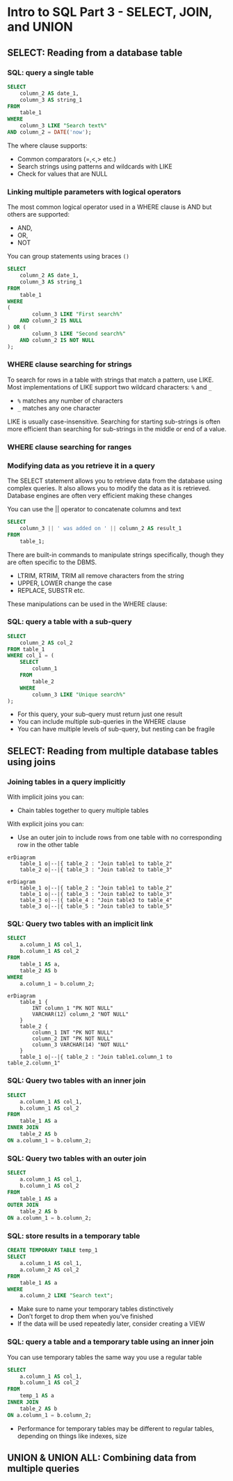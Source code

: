 # Intro to SQL Part 3 - SELECT, JOIN, and UNION

## SELECT: Reading from a database table

### SQL: query a single table

``` sql
SELECT
    column_2 AS date_1,
    column_3 AS string_1
FROM
    table_1
WHERE
    column_3 LIKE "Search text%"
AND column_2 = DATE('now');
```

The where clause supports:

* Common comparators (=,<,> etc.)
* Search strings using patterns and wildcards with LIKE
* Check for values that are NULL

### Linking multiple parameters with logical operators

The most common logical operator used in a WHERE clause is AND but others are supported:

* AND,
* OR,
* NOT

You can group statements using braces `()`

``` sql
SELECT
    column_2 AS date_1,
    column_3 AS string_1
FROM
    table_1
WHERE
(
        column_3 LIKE "First search%"
    AND column_2 IS NULL
) OR (
        column_3 LIKE "Second search%"
    AND column_2 IS NOT NULL
);
```

### WHERE clause searching for strings

To search for rows in a table with strings that match a pattern, use LIKE.
Most implementations of LIKE support two wildcard characters: `%` and `_`

* `%` matches any number of characters
* `_` matches any one character

LIKE is usually case-insensitive. Searching for starting sub-strings is often more efficient than
searching for sub-strings in the middle or end of a value.

### WHERE clause searching for ranges

### Modifying data as you retrieve it in a query

The SELECT statement allows you to retrieve data from the database using complex queries.
It also allows you to modify the data as it is retrieved.
Database engines are often very efficient making these changes

You can use the || operator to concatenate columns and text

```sql
SELECT
    column_3 || ' was added on ' || column_2 AS result_1
FROM
    table_1;
```

There are built-in commands to manipulate strings specifically, though they are often specific to
the DBMS.

* LTRIM, RTRIM, TRIM all remove characters from the string
* UPPER, LOWER change the case
* REPLACE, SUBSTR etc.

These manipulations can be used in the WHERE clause:



### SQL: query a table with a sub-query

```sql
SELECT
    column_2 AS col_2
FROM table_1
WHERE col_1 = (
    SELECT
        column_1
    FROM
        table_2
    WHERE
        column_3 LIKE "Unique search%"
);
```

* For this query, your sub-query must return just one result
* You can include multiple sub-queries in the WHERE clause
* You can have multiple levels of sub-query, but nesting can be fragile

## SELECT: Reading from multiple database tables using joins

### Joining tables in a query implicitly

With implicit joins you can:

* Chain tables together to query multiple tables

With explicit joins you can:

* Use an outer join to include rows from one table with no corresponding row in the other table

```mermaid
erDiagram
    table_1 o|--|{ table_2 : "Join table1 to table_2"
    table_2 o|--|{ table_3 : "Join table2 to table_3"
```

```mermaid
erDiagram
    table_1 o|--|{ table_2 : "Join table1 to table_2"
    table_1 o|--|{ table_3 : "Join table2 to table_3"
    table_3 o|--|{ table_4 : "Join table3 to table_4"
    table_3 o|--|{ table_5 : "Join table3 to table_5"
```

### SQL: Query two tables with an implicit link

```sql
SELECT
    a.column_1 AS col_1,
    b.column_1 AS col_2
FROM
    table_1 AS a,
    table_2 AS b
WHERE
    a.column_1 = b.column_2;
```

```mermaid
erDiagram
    table_1 {
        INT column_1 "PK NOT NULL"
        VARCHAR(12) column_2 "NOT NULL"
    }
    table_2 {
        column_1 INT "PK NOT NULL"
        column_2 INT "PK NOT NULL"
        column_3 VARCHAR(14) "NOT NULL"
    }
    table_1 o|--|{ table_2 : "Join table1.column_1 to table_2.column_1"
```

### SQL: Query two tables with an inner join

```sql
SELECT
    a.column_1 AS col_1,
    b.column_1 AS col_2
FROM
    table_1 AS a
INNER JOIN
    table_2 AS b
ON a.column_1 = b.column_2;
```

### SQL: Query two tables with an outer join

```sql
SELECT
    a.column_1 AS col_1,
    b.column_1 AS col_2
FROM
    table_1 AS a
OUTER JOIN
    table_2 AS b
ON a.column_1 = b.column_2;
```

### SQL: store results in a temporary table

```sql
CREATE TEMPORARY TABLE temp_1
SELECT
    a.column_1 AS col_1,
    a.column_2 AS col_2
FROM
    table_1 AS a
WHERE
    a.column_2 LIKE "Search text";
```

* Make sure to name your temporary tables distinctively
* Don’t forget to drop them when you’ve finished
* If the data will be used repeatedly later, consider creating a VIEW

### SQL: query a table and a temporary table using an inner join

You can use temporary tables the same way you use a regular table

```sql
SELECT
    a.column_1 AS col_1,
    b.column_1 AS col_2
FROM
    temp_1 AS a
INNER JOIN
    table_2 AS b
ON a.column_1 = b.column_2;
```

* Performance for temporary tables may be different to regular tables, depending on things like
indexes, size

## UNION & UNION ALL: Combining data from multiple queries
